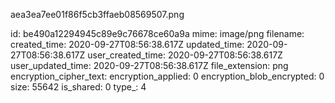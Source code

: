 aea3ea7ee01f86f5cb3ffaeb08569507.png

id: be490a12294945c89e9c76678ce60a9a
mime: image/png
filename: 
created_time: 2020-09-27T08:56:38.617Z
updated_time: 2020-09-27T08:56:38.617Z
user_created_time: 2020-09-27T08:56:38.617Z
user_updated_time: 2020-09-27T08:56:38.617Z
file_extension: png
encryption_cipher_text: 
encryption_applied: 0
encryption_blob_encrypted: 0
size: 55642
is_shared: 0
type_: 4